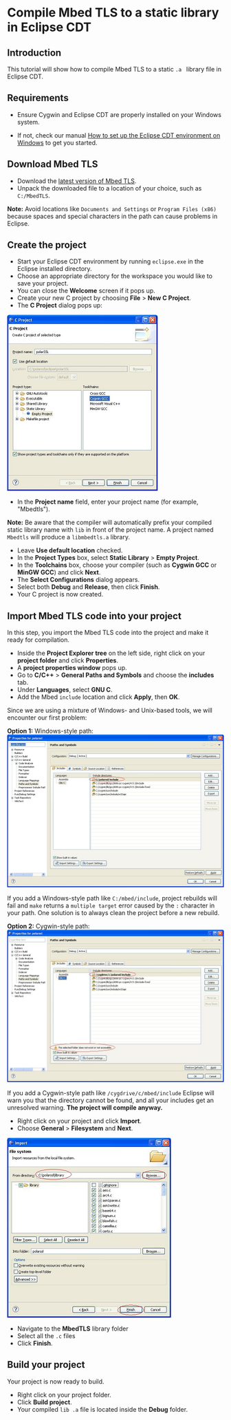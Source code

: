 # Compile Mbed TLS to a static library in Eclipse CDT

## Introduction
This tutorial will show how to compile Mbed TLS to a static `.a ` library file in Eclipse CDT.

## Requirements

* Ensure Cygwin and Eclipse CDT are properly installed on your Windows system.

 * If not, check our manual [How to set up the Eclipse CDT environment on Windows](setup-eclipse-cdt-environment-on-windows.md) to get you started.

## Download Mbed TLS
* Download the [latest version of Mbed TLS](/download).
* Unpack the downloaded file to a location of your choice, such as `C:/MbedTLS`.

<span class="notes">**Note:** Avoid locations like `Documents and Settings` or `Program Files (x86)` because spaces and special characters in the path can cause problems in Eclipse.</span>

## Create the project

* Start your Eclipse CDT environment by running `eclipse.exe` in the Eclipse installed directory.
* Choose an appropriate directory for the workspace you would like to save your project.
* You can close the **Welcome** screen if it pops up.
* Create your new C project by choosing  **File** > **New C Project**.
* The **C Project** dialog pops up:

![Eclipse new project popup](../assets/mbedtls-tutorial-eclipse-static-lib-1.png)

* In the **Project name** field, enter your project name (for example, "Mbedtls").

<span class ="notes">**Note:** Be aware that the compiler will automatically prefix your compiled static library name with `lib` in front of the project name. A project named ``Mbedtls`` will produce a `libmbedtls.a` library.</span>

* Leave **Use default location** checked.
* In the **Project Types** box, select **Static Library** > **Empty Project**.
*  In the **Toolchains** box, choose your compiler (such as **Cygwin GCC** or **MinGW GCC**) and click **Next**.
* The **Select Configurations** dialog appears.
* Select both **Debug** and **Release**, then click **Finish**.
* Your C project is now created.

## Import Mbed TLS code into your project

In this step, you import the Mbed TLS code into the project and make it ready for compilation.

* Inside the **Project Explorer tree** on the left side, right click on your **project folder** and click **Properties**.
* A **project properties window** pops up.
* Go to **C/C++** > **General Paths and Symbols** and choose the **includes** tab.
* Under **Languages**, select **GNU C**.
* Add the Mbed `include` location and click **Apply**, then **OK**.

Since we are using a mixture of Windows- and Unix-based tools, we will encounter our first problem:

**Option 1:** Windows-style path:
![Windows-style path](../assets/mbedtls-tutorial-eclipse-static-lib-2.png)

If you add a Windows-style path like `C:/mbed/include`, project rebuilds will fail and `make` returns a `multiple target` error caused by the ``:`` character in your path.
One solution is to always clean the project before a new rebuild.

**Option 2:** Cygwin-style path:
![Cygwin-style path](../assets/mbedtls-tutorial-eclipse-static-lib-3.png)

If you add a Cygwin-style path like `/cygdrive/c/mbed/include` Eclipse will warn you that the directory cannot be found, and all your includes get an unresolved warning.
**The project will compile anyway.**

* Right click on your project and click **Import**.
* Choose **General** > **Filesystem** and  **Next**.

![Import Code](../assets/mbedtls-tutorial-eclipse-static-lib-4.png)

* Navigate to the **MbedTLS** library folder
* Select all the `.c` files
* Click **Finish**.

## Build your project

Your project is now ready to build.

* Right click on your project folder.
* Click **Build project**.
* Your compiled ``lib .a`` file is located inside the **Debug** folder.

<!--- compile-mbedtls-to-a-static-library-in-eclipse-cdt
,"How to compile Mbed TLS into a static .a library under the Eclipse CDT environment under Windows","compiling Mbedssl in Eclipse, Mbedssl windows","compile, eclipse, windows, tutorial",published,"2013-01-07 10:27:00",6,7589,"2015-07-24 11:39:00","Paul Bakker" --->
